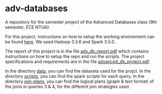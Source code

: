 # adv-databases
A repository for the semester project of the Advanced Databases class (9th semester, ECE NTUA).

For this project, instructions on how to setup the working environment can be found [here](https://colab.research.google.com/drive/1eE5FXf78Vz0KmBK5W8d4EUvEFATrVLmr?usp=drive_link). We used Hadoop 3.3.6 and Spark 3.5.0.

The report of this project is in the file [adv_db_report.pdf](adv_db_report.pdf) which contains instructions on how to setup the repo and run the scripts. The project specifications and requirements are in the file [advanced_db_project.pdf](advanced_db_project.pdf).

In the directory [data](./data), you can find the datasets used for the projct.
In the directory [scripts](./scripts), you can find the spark scripts for each query.
In the directory [join-plans](./join-plans), you can find the logical plans (graph & text format) of the joins in queries 3 & 4, for the different join strategies used.
